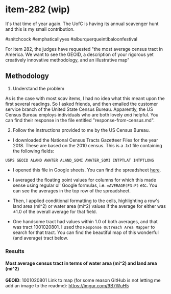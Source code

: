 # item-282 (wip)

It's that time of year again. The UofC is having its annual scavenger hunt and this is my small contribution.

\#snitchcock \#emphaticallyyes \#alburquerqueintlbaloonfestival

For item 282, the judges have requested "the most average census tract in America. We want to see the GEOID, a description of your rigorous yet creatively innovative methodology, and an illustrative map"

## Methodology

1. Understand the problem

As is the case with most scav items, I had no idea what this meant upon the first several readings. So I asked friends, and then emailed the customer service branch of the United State Census Bureau. Apparently, the US Census Bureau employs individuals who are both lovely _and_ helpful. You can find their response in the file entitled "response-from-census.md".

2. Follow the instructions provided to me by the US Census Bureau.

- I downloaded the National Census Tracts Gazetteer Files	for the year 2018. These are based on the 2010 census. This is a .txt file containing the following fields:

`USPS GEOID ALAND AWATER ALAND_SQMI AWATER_SQMI INTPTLAT INTPTLONG`

- I opened this file in Google sheets. You can find the spreadsheet [here](https://docs.google.com/spreadsheets/d/13V_61OSEUaBGR1c70YHgCn3a-s5ZuGZGa4xDTScvaUQ/edit?usp=sharing).

- I averaged the floating point values for columns for which this made sense using regular ol' Google formulas, i.e. `=AVERAGE(F3:F)` etc. You can see the averages in the top row of the spreadsheet.

- Then, I applied conditional formatting to the cells, highlighting a row's land area (mi^2) or water area (mi^2) values if the average for either was ±1.0 of the overall average for that field.

- One handsome tract had values within 1.0 of both averages, and that was tract 1001020801. I used the `Response Outreach Area Mapper` to search for that tract. You can find the beautiful map of this wonderful (and average) tract below.

### Results

#### Most average census tract in terms of water area (mi^2) and land area (mi^2)

**GEOID**: 1001020801
Link to map (for some reason GitHub is not letting me add an image to the readme): https://imgur.com/9B7WuH5

